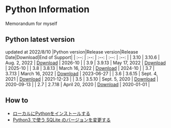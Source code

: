 # Python Information
Memorandum for myself

## Python latest version

updated at 2022/8/10
|Python version|Release version|Release Date|Download|End of Support|
| :--: | :--: | :--: | :--: | :--: |
| 3.10 | 3.10.6 |  Aug. 2, 2022 | [Download](https://www.python.org/downloads/release/python-3106/) | 2026-10 |
| 3.9 | 3.9.13 |  May 17, 2022 | [Download](https://www.python.org/downloads/release/python-3913/) | 2025-10 |
| 3.8 | 3.8.13 |  March 16, 2022 | [Download](https://www.python.org/downloads/release/python-3813/) | 2024-10 |
| 3.7 | 3.7.13 |  March 16, 2022 | [Download](https://www.python.org/downloads/release/python-3713/) | 2023-06-27 |
| 3.6 | 3.6.15 |  Sept. 4, 2021 | [Download](https://www.python.org/downloads/release/python-3615/) | 2021-12-23 |
| 3.5 | 3.5.10 |  Sept. 5, 2020 | [Download](https://www.python.org/downloads/release/python-3510/) | 2020-09-13 |
| 2.7 | 2.7.18 |  April 20, 2020 | [Download](https://www.python.org/downloads/release/python-2718/) | 2020-01-01 |

## How to

* [ローカルにPythonをインストールする](./Python3/Local_Install.md)
* [Python3 で使う SQLite のバージョンを変更する](./SQLite/sqlite3_1.md)
